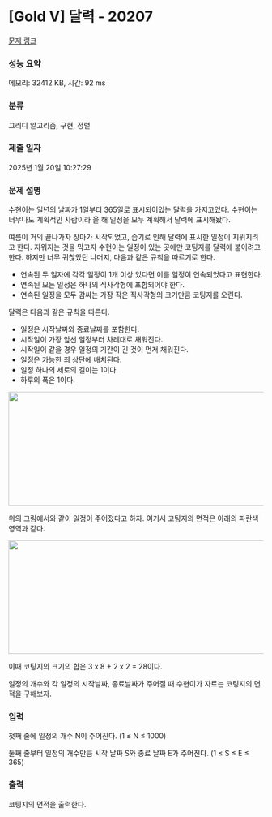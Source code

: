 # [Gold V] 달력 - 20207 

[문제 링크](https://www.acmicpc.net/problem/20207) 

### 성능 요약

메모리: 32412 KB, 시간: 92 ms

### 분류

그리디 알고리즘, 구현, 정렬

### 제출 일자

2025년 1월 20일 10:27:29

### 문제 설명

<p> 수현이는 일년의 날짜가 1일부터 365일로 표시되어있는 달력을 가지고있다. 수현이는 너무나도 계획적인 사람이라 올 해 일정을 모두 계획해서 달력에 표시해놨다. </p>

<p>여름이 거의 끝나가자 장마가 시작되었고, 습기로 인해 달력에 표시한 일정이 지워지려고 한다. 지워지는 것을 막고자 수현이는 일정이 있는 곳에만 코팅지를 달력에 붙이려고 한다. 하지만 너무 귀찮았던 나머지, 다음과 같은 규칙을 따르기로 한다.</p>

<ul>
	<li>연속된 두 일자에 각각 일정이 1개 이상 있다면 이를 일정이 연속되었다고 표현한다.</li>
	<li>연속된 모든 일정은 하나의 직사각형에 포함되어야 한다. </li>
	<li>연속된 일정을 모두 감싸는 가장 작은 직사각형의 크기만큼 코팅지를 오린다.</li>
</ul>

<p>달력은 다음과 같은 규칙을 따른다.</p>

<ul>
	<li>일정은 시작날짜와 종료날짜를 포함한다.</li>
	<li>시작일이 가장 앞선 일정부터 차례대로 채워진다.</li>
	<li>시작일이 같을 경우 일정의 기간이 긴 것이 먼저 채워진다.</li>
	<li>일정은 가능한 최 상단에 배치된다.</li>
	<li>일정 하나의 세로의 길이는 1이다. </li>
	<li>하루의 폭은 1이다. </li>
</ul>

<p style="text-align: center;"><img alt="" src="https://upload.acmicpc.net/1a820e79-e5fc-4e4a-b7ad-efe42cfd7cdd/" style="width: 720px; height: 225px;"></p>

<p>위의 그림에서와 같이 일정이 주어졌다고 하자. 여기서 코팅지의 면적은 아래의 파란색 영역과 같다.</p>

<p style="text-align: center;"><img alt="" src="https://upload.acmicpc.net/680c1b8a-7ae1-4b00-ba41-e1c61cd64846/" style="width: 720px; height: 224px;"></p>

<p>이때 코팅지의 크기의 합은 3 x 8 + 2 x 2 = 28이다. </p>

<p>일정의 개수와 각 일정의 시작날짜, 종료날짜가 주어질 때 수현이가 자르는 코팅지의 면적을 구해보자.</p>

### 입력 

 <p>첫째 줄에 일정의 개수 N이 주어진다. (1 ≤ N ≤ 1000)</p>

<p>둘째 줄부터 일정의 개수만큼 시작 날짜 S와 종료 날짜 E가 주어진다. (1 ≤ S ≤ E ≤ 365)</p>

### 출력 

 <p>코팅지의 면적을 출력한다.</p>

